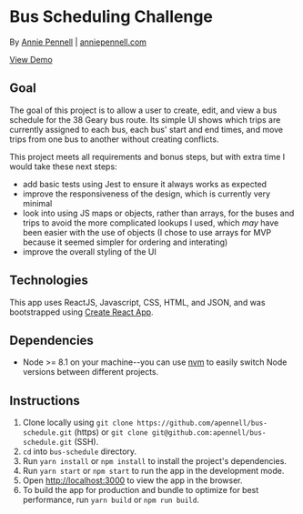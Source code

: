 # Bus Scheduling Challenge

By [Annie Pennell](https://www.linkedin.com/in/anniepennell/) | [anniepennell.com](https://anniepennell.com/)

[View Demo](http://apennell.github.io/bus-schedule)

## Goal

The goal of this project is to allow a user to create, edit, and view a bus schedule for the 38 Geary bus route.
Its simple UI shows which trips are currently assigned to each bus, each bus' start and end times, and move trips from one bus to another without creating conflicts.

This project meets all requirements and bonus steps, but with extra time I would take these next steps:
* add basic tests using Jest to ensure it always works as expected
* improve the responsiveness of the design, which is currently very minimal
* look into using JS maps or objects, rather than arrays, for the buses and trips to avoid the more complicated lookups I used, which _may_ have been easier with the use of objects (I chose to use arrays for MVP because it seemed simpler for ordering and interating)
* improve the overall styling of the UI

## Technologies 

This app uses ReactJS, Javascript, CSS, HTML, and JSON, and was bootstrapped using [Create React App](https://github.com/facebookincubator/create-react-app).

## Dependencies

* Node >= 8.1 on your machine--you can use [nvm](https://github.com/creationix/nvm) to easily switch Node versions between different projects.

## Instructions

1. Clone locally using `git clone https://github.com/apennell/bus-schedule.git` (https) or `git clone git@github.com:apennell/bus-schedule.git` (SSH).
2. `cd` into `bus-schedule` directory.
3. Run `yarn install` or `npm install` to install the project's dependencies.
4. Run `yarn start` or `npm start` to run the app in the development mode.
5. Open [http://localhost:3000](http://localhost:3000) to view the app in the browser.
6. To build the app for production and bundle to optimize for best performance, run `yarn build` or `npm run build`.
